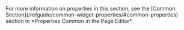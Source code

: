<p>
For more information on properties in this section, see the [Common Section](/refguide/common-widget-properties/#common-properties) section in *Properties Common in the Page Editor*. 
